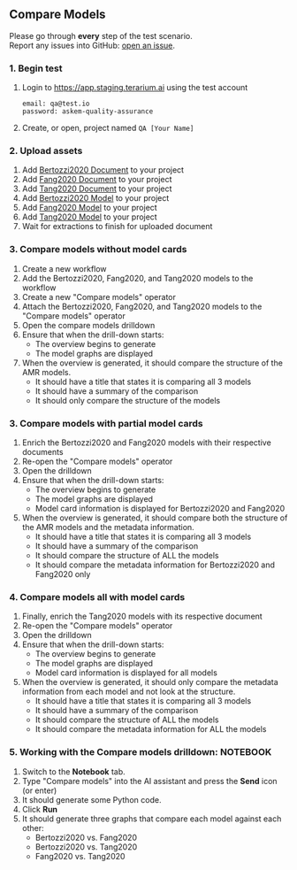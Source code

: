 ## Compare Models
Please go through __every__ step of the test scenario.\
Report any issues into GitHub: [open an issue](https://github.com/DARPA-ASKEM/terarium/issues/new?assignees=&labels=bug%2C+Q%26A&template=qa-issue.md&title=%5BBUG%5D%3A+).

### 1. Begin test
1. Login to https://app.staging.terarium.ai using the test account
    ```
    email: qa@test.io
    password: askem-quality-assurance
    ```
2. Create, or open, project named `QA [Your Name]`

### 2. Upload assets
1. Add [Bertozzi2020 Document](https://drive.google.com/file/d/1PcqIf75e9llNshCDZDt3L6mIdhUmLMvE/view?usp=sharing) to your project
2. Add [Fang2020 Document](https://drive.google.com/file/d/1YPyRKA3pmjNpVH5egpds4Vm3RnVyP2LI/view?usp=sharing) to your project
3. Add [Tang2020 Document](https://drive.google.com/file/d/1njXxZ9ZoMqnZqobW4eVDVVfKvyLbfLRh/view?usp=sharing) to your project
4. Add [Bertozzi2020 Model](https://drive.google.com/file/d/1_YL1861KSkq08aEUOoh8Z2MknfLd4cmc/view?usp=sharing) to your project
5. Add [Fang2020 Model](https://drive.google.com/file/d/13YXIS58MSGfMJzgTid3MaX0vwwgmV2X7/view?usp=sharing) to your project
6. Add [Tang2020 Model](https://drive.google.com/file/d/1Terd--gDArLMqCaG5Cn-_2-6do145tWv/view?usp=sharing) to your project
7. Wait for extractions to finish for uploaded document

### 3. Compare models without model cards
1. Create a new workflow
2. Add the Bertozzi2020, Fang2020, and Tang2020 models to the workflow
3. Create a new "Compare models" operator
4. Attach the Bertozzi2020, Fang2020, and Tang2020 models to the "Compare models" operator
5. Open the compare models drilldown
6. Ensure that when the drill-down starts:
   - The overview begins to generate
   - The model graphs are displayed
7. When the overview is generated, it should compare the structure of the AMR models.
   - It should have a title that states it is comparing all 3 models
   - It should have a summary of the comparison
   - It should only compare the structure of the models

### 3. Compare models with partial model cards
1. Enrich the Bertozzi2020 and Fang2020 models with their respective documents 
2. Re-open the "Compare models" operator
3. Open the drilldown
4. Ensure that when the drill-down starts:
   - The overview begins to generate
   - The model graphs are displayed
   - Model card information is displayed for Bertozzi2020 and Fang2020
5. When the overview is generated, it should compare both the structure of the AMR models and the metadata information.
   - It should have a title that states it is comparing all 3 models
   - It should have a summary of the comparison
   - It should compare the structure of ALL the models
   - It should compare the metadata information for Bertozzi2020 and Fang2020 only


### 4. Compare models all with model cards
1. Finally, enrich the Tang2020 models with its respective document
2. Re-open the "Compare models" operator
3. Open the drilldown
4. Ensure that when the drill-down starts:
   - The overview begins to generate
   - The model graphs are displayed
   - Model card information is displayed for all models
5. When the overview is generated, it should only compare the metadata information from each model and not look at the structure.
   - It should have a title that states it is comparing all 3 models
   - It should have a summary of the comparison
   - It should compare the structure of ALL the models
   - It should compare the metadata information for ALL the models

### 5. Working with the Compare models drilldown: NOTEBOOK
1. Switch to the **Notebook** tab.
2. Type "Compare models" into the AI assistant and press the **Send** icon (or enter)
3. It should generate some Python code.
4. Click **Run**
5. It should generate three graphs that compare each model against each other:
   - Bertozzi2020 vs. Fang2020
   - Bertozzi2020 vs. Tang2020
   - Fang2020 vs. Tang2020
